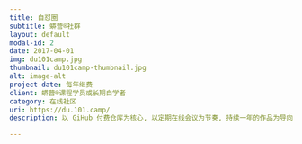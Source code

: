 ```yaml
---
title: 自怼圈
subtitle: 蟒营®社群
layout: default
modal-id: 2
date: 2017-04-01
img: du101camp.jpg
thumbnail: du101camp-thumbnail.jpg
alt: image-alt
project-date: 每年继费
client: 蟒营®课程学员或长期自学者
category: 在线社区
uri: https://du.101.camp/
description: 以 GiHub 付费仓库为核心, 以定期在线会议为节奏, 持续一年的作品为导向自学型社区; 积累有丰富的个人作品案例, 在编程/写作/社群/... 各种方向上都有成员项目分支; 随时加入长期积累/分享, 相互促进.

---
```

